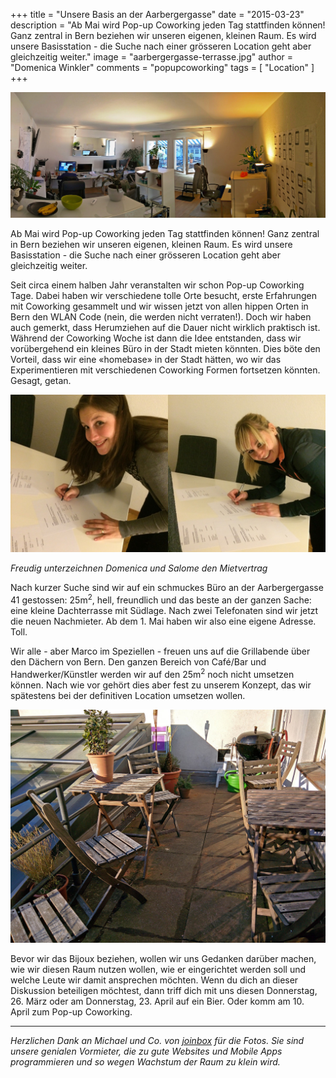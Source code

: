 +++
title = "Unsere Basis an der Aarbergergasse"
date = "2015-03-23"
description = "Ab Mai wird Pop-up Coworking jeden Tag stattfinden können! Ganz zentral in Bern beziehen wir unseren eigenen, kleinen Raum. Es wird unsere Basisstation - die Suche nach einer grösseren Location geht aber gleichzeitig weiter."
image = "aarbergergasse-terrasse.jpg"
author = "Domenica Winkler"
comments = "popupcoworking"
tags = [ "Location" ]
+++

![Aarbergergasse Panorama](aarbergergasse-panorama.jpg)

<div class="lead">
  Ab Mai wird Pop-up Coworking jeden Tag stattfinden können! Ganz zentral in Bern beziehen wir unseren eigenen, kleinen Raum. Es wird unsere Basisstation - die Suche nach einer grösseren Location geht aber gleichzeitig weiter.  
</div>

Seit circa einem halben Jahr veranstalten wir schon Pop-up Coworking Tage. Dabei haben wir verschiedene tolle Orte besucht, erste Erfahrungen mit Coworking gesammelt und wir wissen jetzt von allen hippen Orten in Bern den WLAN Code (nein, die werden nicht verraten!). Doch wir haben auch gemerkt, dass Herumziehen auf die Dauer nicht wirklich praktisch ist. Während der Coworking Woche ist dann die Idee entstanden, dass wir vorübergehend ein kleines Büro in der Stadt mieten könnten. Dies böte den Vorteil, dass wir eine «homebase» in der Stadt hätten, wo wir das Experimentieren mit verschiedenen Coworking Formen fortsetzen könnten. Gesagt, getan. 

![Domenica Salome Unterschrift](domenica-salome-unterschrift.jpg)

*Freudig unterzeichnen Domenica und Salome den Mietvertrag*

Nach kurzer Suche sind wir auf ein schmuckes Büro an der Aarbergergasse 41 gestossen: 25m<sup>2</sup>, hell, freundlich und das beste an der ganzen Sache: eine kleine Dachterrasse mit Südlage. Nach zwei Telefonaten sind wir jetzt die neuen Nachmieter. Ab dem 1. Mai haben wir also eine eigene Adresse. Toll. 

Wir alle - aber Marco im Speziellen - freuen uns auf die Grillabende über den Dächern von Bern. Den ganzen Bereich von Café/Bar und Handwerker/Künstler werden wir auf den 25m<sup>2</sup> noch nicht umsetzen können. Nach wie vor gehört dies aber fest zu unserem Konzept, das wir spätestens bei der definitiven Location umsetzen wollen.

![Aarbergergasse Terrasse](aarbergergasse-terrasse.jpg)

Bevor wir das Bijoux beziehen, wollen wir uns Gedanken darüber machen, wie wir diesen Raum nutzen wollen, wie er eingerichtet werden soll und welche Leute wir damit ansprechen möchten. Wenn du dich an dieser Diskussion beteiligen möchtest, dann triff dich mit uns diesen Donnerstag, 26. März oder am Donnerstag, 23. April auf ein Bier. Oder komm am 10. April zum Pop-up Coworking.

***

<i class="fa fa-heart"></i> *Herzlichen Dank an Michael und Co. von [joinbox](http://www.joinbox.com/) für die Fotos. Sie sind unsere genialen Vormieter, die zu gute Websites und Mobile Apps programmieren und so wegen Wachstum der Raum zu klein wird.*

